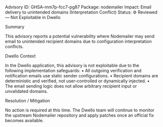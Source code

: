 Advisory ID: GHSA-mm7p-fcc7-pg87
Package: nodemailer
Impact: Email delivery to unintended domains (Interpretation Conflict)
Status: ⚙️ Reviewed — Not Exploitable in Dwello

Summary

This advisory reports a potential vulnerability where Nodemailer may send email to unintended recipient domains due to configuration interpretation conflicts.

Dwello Context

In the Dwello application, this advisory is not exploitable due to the following implementation safeguards:
	•	All outgoing verification and notification emails use static sender configurations.
	•	Recipient domains are deterministic and verified, not user-controlled or dynamically injected.
	•	The email sending logic does not allow arbitrary recipient input or unvalidated domains.

Resolution / Mitigation

No action is required at this time.
The Dwello team will continue to monitor the upstream Nodemailer repository and apply patches once an official fix becomes available.